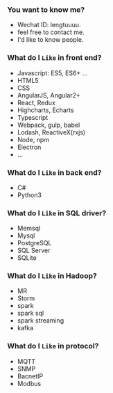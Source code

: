### You want to know me?

* Wechat ID: lengtuuuu.
* feel free to contact me. 
* I'd like to know people.

### What do I `Like` in front end?

* Javascript: ES5, ES6+ ...
* HTML5
* CSS
* AngularJS, Angular2+
* React, Redux
* Highcharts, Echarts
* Typescript
* Webpack, gulp, babel
* Lodash, ReactiveX(rxjs)
* Node, npm
* Electron
* ...

### What do I `Like` in back end?

* C#
* Python3

### What do I `Like` in SQL driver?

* Memsql
* Mysql
* PostgreSQL
* SQL Server
* SQLite

### What do I `Like` in Hadoop?

* MR
* Storm
* spark 
* spark sql
* spark streaming
* kafka

### What do I `Like` in protocol?

* MQTT
* SNMP
* BacnetIP
* Modbus

